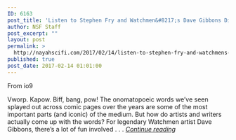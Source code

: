 ```yaml
---
ID: 6163
post_title: 'Listen to Stephen Fry and Watchmen&#8217;s Dave Gibbons Discuss the Art of Sound on Comic Books'
author: NSF Staff
post_excerpt: ""
layout: post
permalink: >
  http://nayahscifi.com/2017/02/14/listen-to-stephen-fry-and-watchmens-dave-gibbons-discuss-the-art-of-sound-on-comic-books/
published: true
post_date: 2017-02-14 01:01:00
---
```

From io9

Vworp. Kapow. Biff, bang, pow! The onomatopoeic words we’ve seen splayed out across comic pages over the years are some of the most important parts (and iconic) of the medium. But how do artists and writers actually come up with the words? For legendary Watchmen artist Dave Gibbons, there’s a lot of fun involved . . . <em><a href="http://io9.gizmodo.com/listen-to-stephen-fry-and-watchmens-dave-gibbons-discus-1792316947">Continue reading</a></em>